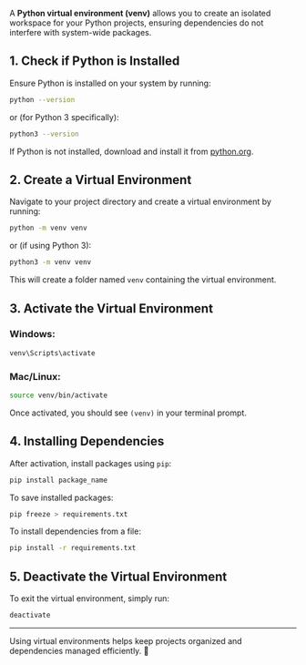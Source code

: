 

A **Python virtual environment (venv)** allows you to create an isolated workspace for your Python projects, ensuring dependencies do not interfere with system-wide packages.

## **1. Check if Python is Installed**

Ensure Python is installed on your system by running:

```sh
python --version
```

or (for Python 3 specifically):

```sh
python3 --version
```

If Python is not installed, download and install it from [python.org](https://www.python.org/).

## **2. Create a Virtual Environment**

Navigate to your project directory and create a virtual environment by running:

```sh
python -m venv venv
```

or (if using Python 3):

```sh
python3 -m venv venv
```

This will create a folder named `venv` containing the virtual environment.

## **3. Activate the Virtual Environment**

### **Windows:**

```sh
venv\Scripts\activate
```

### **Mac/Linux:**

```sh
source venv/bin/activate
```

Once activated, you should see `(venv)` in your terminal prompt.

## **4. Installing Dependencies**

After activation, install packages using `pip`:

```sh
pip install package_name
```

To save installed packages:

```sh
pip freeze > requirements.txt
```

To install dependencies from a file:

```sh
pip install -r requirements.txt
```

## **5. Deactivate the Virtual Environment**

To exit the virtual environment, simply run:

```sh
deactivate
```

---

Using virtual environments helps keep projects organized and dependencies managed efficiently. 🚀